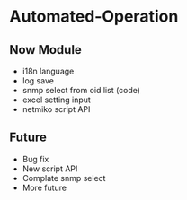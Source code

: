 # Automated-Operation
## Now Module
- i18n language
- log save
- snmp select from oid list (code)
- excel setting input
- netmiko script API
  
## Future
- Bug fix
- New script API
- Complate snmp select
- More future